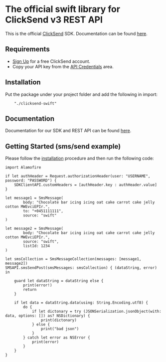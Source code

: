 # The official swift library for ClickSend v3 REST API

This is the official [ClickSend](https://clicksend.com) SDK. Documentation can be found [here](https://developers.clicksend.com/docs/rest/v3/?swift#introduction).

## Requirements
  
- [Sign Up](https://www.clicksend.com/signup) for a free ClickSend account.
- Copy your API key from the [API Credentials](https://dashboard.clicksend.com/#/account/subaccount) area.

## Installation

Put the package under your project folder and add the following in import:
```
    "./clicksend-swift"
```

## Documentation

Documentation for our SDK and REST API can be found [here](https://developers.clicksend.com/docs/rest/v3/?swift#introduction).

## Getting Started (sms/send example)

Please follow the [installation](#installation) procedure and then run the following code:
```
import Alamofire

if let authHeader = Request.authorizationHeader(user: "USERNAME", password: "PASSWORD") {
    SDKClientAPI.customHeaders = [authHeader.key : authHeader.value]
}

let message1 = SmsMessage(
        body: "Chocolate bar icing icing oat cake carrot cake jelly cotton MWEvciEPIr.", 
        to: "+0451111111", 
        source: "swift"
)

let message2 = SmsMessage(
        body: "Chocolate bar icing icing oat cake carrot cake jelly cotton MWEvciEPIr.", 
        source: "swift", 
        listId: 1234
)

let smsCollection = SmsMessageCollection(messages: [message1, message2])
SMSAPI.smsSendPost(smsMessages: smsCollection) { (dataString, error) in

    guard let dataString = dataString else {
        print(error!)
        return
    }

    if let data = dataString.data(using: String.Encoding.utf8) {
        do {
            if let dictonary = try (JSONSerialization.jsonObject(with: data, options: []) as? NSDictionary) {
                print(dictonary)
            } else {
                print("bad json")
            }
        } catch let error as NSError {
            print(error)
        }
    }
}
```

